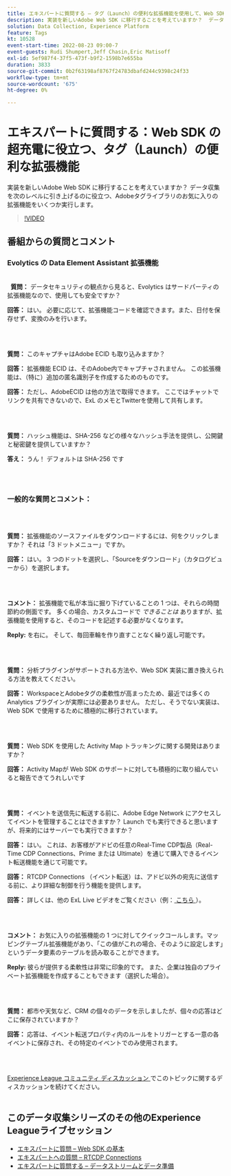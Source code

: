 ```yaml
---
title: エキスパートに質問する – タグ（Launch）の便利な拡張機能を使用して、Web SDK を大幅に請求できます
description: 実装を新しいAdobe Web SDK に移行することを考えていますか？  データ収集を次のレベルに引き上げるのに役立つ、Adobeタグライブラリのお気に入りの拡張機能をいくつか実行します。
solution: Data Collection, Experience Platform
feature: Tags
kt: 10528
event-start-time: 2022-08-23 09:00-7
event-guests: Rudi Shumpert,Jeff Chasin,Eric Matisoff
exl-id: 5ef987f4-37f5-473f-b9f2-1598b7e655ba
duration: 3833
source-git-commit: 0b2f63198af8767f24783dbafd244c9398c24f33
workflow-type: tm+mt
source-wordcount: '675'
ht-degree: 0%

---
```


# エキスパートに質問する：Web SDK の超充電に役立つ、タグ（Launch）の便利な拡張機能

実装を新しいAdobe Web SDK に移行することを考えていますか？  データ収集を次のレベルに引き上げるのに役立つ、Adobeタグライブラリのお気に入りの拡張機能をいくつか実行します。

>[!VIDEO](https://video.tv.adobe.com/v/346610/?quality=12&learn=on)

## 番組からの質問とコメント

### Evolytics の Data Element Assistant 拡張機能

<br> 
**質問：** データセキュリティの観点から見ると、Evolytics はサードパーティの拡張機能なので、使用しても安全ですか？

**回答：** はい。 必要に応じて、拡張機能コードを確認できます。また、日付を保存せず、変換のみを行います。

<br> 

**質問：** このキャプチャはAdobe ECID も取り込みますか？

**回答：** 拡張機能 ECID は、そのAdobe内でキャプチャされません。 この拡張機能は、（特に）追加の匿名識別子を作成するためのものです。

**回答：** ただし、AdobeECID は他の方法で取得できます。 ここではチャットでリンクを共有できないので、ExL のメモとTwitterを使用して共有します。

<br> 

**質問：** ハッシュ機能は、SHA-256 などの様々なハッシュ手法を提供し、公開鍵と秘密鍵を提供していますか？

**答え：** うん！ デフォルトは SHA-256 です

<br> 

### 一般的な質問とコメント：

<br> 

**質問：** 拡張機能のソースファイルをダウンロードするには、何をクリックしますか？ それは「3 ドットメニュー」ですか。

**回答：** はい。 3 つのドットを選択し、「Sourceをダウンロード」（カタログビューから）を選択します。

<br> 

**コメント：** 拡張機能で私が本当に掘り下げていることの 1 つは、それらの時間節約の側面です。 多くの場合、カスタムコードで *できることは* ありますが、拡張機能を使用すると、そのコードを記述する必要がなくなります。

**Reply:** を右に。 そして、毎回車輪を作り直すことなく繰り返し可能です。

<br> 

**質問：** 分析プラグインがサポートされる方法や、Web SDK 実装に置き換えられる方法を教えてください。

**回答：** WorkspaceとAdobeタグの柔軟性が高まったため、最近では多くの Analytics プラグインが実際には必要ありません。 ただし、そうでない実装は、Web SDK で使用するために積極的に移行されています。

<br> 

**質問：** Web SDK を使用した Activity Map トラッキングに関する開発はありますか？

**回答：** Activity Mapが Web SDK のサポートに対しても積極的に取り組んでいると報告できてうれしいです

<br> 

**質問：** イベントを送信先に転送する前に、Adobe Edge Network にアクセスしてイベントを管理することはできますか？ Launch でも実行できると思いますが、将来的にはサーバーでも実行できますか？

**回答：** はい。 これは、お客様がアドビの任意のReal-Time CDP製品（Real-Time CDP Connections、Prime または Ultimate）を通じて購入できるイベント転送機能を通じて可能です。

**回答：** RTCDP Connections （イベント転送）は、アドビ以外の宛先に送信する前に、より詳細な制御を行う機能を提供します。

**回答：** 詳しくは、他の ExL Live ビデオをご覧ください（例：[ こちら ](exl-live-episode-06-23-22.md)）。

<br> 

**コメント：** お気に入りの拡張機能の 1 つに対してクイックコールします。マッピングテーブル拡張機能があり、「この値がこれの場合、そのように設定します」というデータ要素のテーブルを読み取ることができます。

**Reply:** 彼らが提供する柔軟性は非常に印象的です。 また、企業は独自のプライベート拡張機能を作成することもできます（選択した場合）。

<br> 

**質問：** 都市や天気など、CRM の個々のデータを示しましたが、個々の応答はどこに保存されていますか？

**回答：** 応答は、イベント転送プロパティ内のルールをトリガーとする一意の各イベントに保存され、その特定のイベントでのみ使用されます。

<br> 

[Experience League コミュニティ ディスカッション ](https://experienceleaguecommunities.adobe.com/t5/adobe-experience-platform/experience-league-live-post-session-discussion-useful-extensions/m-p/542620?profile.language=ja#M240) でこのトピックに関するディスカッションを続けてください。
<br> 

## このデータ収集シリーズのその他のExperience Leagueライブセッション

* [エキスパートに質問 – Web SDK の基本](exl-live-episode-05-26-22.md)
* [エキスパートへの質問 – RTCDP Connections](exl-live-episode-06-23-22.md)
* [エキスパートに質問する – データストリームとデータ準備](exl-live-episode-07-21-22.md)


